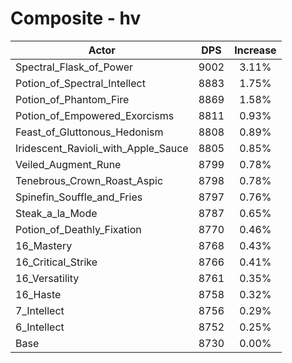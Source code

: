 # Composite - hv
| Actor | DPS | Increase |
|---|:---:|:---:|
|Spectral_Flask_of_Power|9002|3.11%|
|Potion_of_Spectral_Intellect|8883|1.75%|
|Potion_of_Phantom_Fire|8869|1.58%|
|Potion_of_Empowered_Exorcisms|8811|0.93%|
|Feast_of_Gluttonous_Hedonism|8808|0.89%|
|Iridescent_Ravioli_with_Apple_Sauce|8805|0.85%|
|Veiled_Augment_Rune|8799|0.78%|
|Tenebrous_Crown_Roast_Aspic|8798|0.78%|
|Spinefin_Souffle_and_Fries|8797|0.76%|
|Steak_a_la_Mode|8787|0.65%|
|Potion_of_Deathly_Fixation|8770|0.46%|
|16_Mastery|8768|0.43%|
|16_Critical_Strike|8766|0.41%|
|16_Versatility|8761|0.35%|
|16_Haste|8758|0.32%|
|7_Intellect|8756|0.29%|
|6_Intellect|8752|0.25%|
|Base|8730|0.00%|
